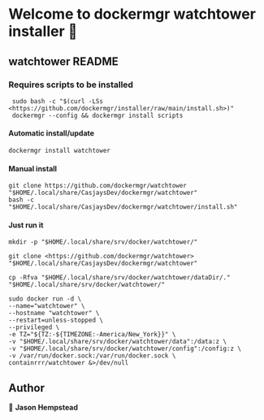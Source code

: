 # Welcome to dockermgr watchtower installer 👋
  
## watchtower README  
  
### Requires scripts to be installed

```shell
 sudo bash -c "$(curl -LSs <https://github.com/dockermgr/installer/raw/main/install.sh>)"
 dockermgr --config && dockermgr install scripts  
```

#### Automatic install/update  

```shell
dockermgr install watchtower
```


#### Manual install

```shell
git clone https://github.com/dockermgr/watchtower "$HOME/.local/share/CasjaysDev/dockermgr/watchtower"
bash -c "$HOME/.local/share/CasjaysDev/dockermgr/watchtower/install.sh"
```
  
#### Just run it

```shell
mkdir -p "$HOME/.local/share/srv/docker/watchtower/"

git clone <https://github.com/dockermgr/watchtower> "$HOME/.local/share/CasjaysDev/dockermgr/watchtower"

cp -Rfva "$HOME/.local/share/srv/docker/watchtower/dataDir/." "$HOME/.local/share/srv/docker/watchtower/"

sudo docker run -d \
--name="watchtower" \
--hostname "watchtower" \
--restart=unless-stopped \
--privileged \
-e TZ="${TZ:-${TIMEZONE:-America/New_York}}" \
-v "$HOME/.local/share/srv/docker/watchtower/data":/data:z \
-v "$HOME/.local/share/srv/docker/watchtower/config":/config:z \
-v /var/run/docker.sock:/var/run/docker.sock \
containrrr/watchtower &>/dev/null
```

## Author  

👤 **Jason Hempstead**  
